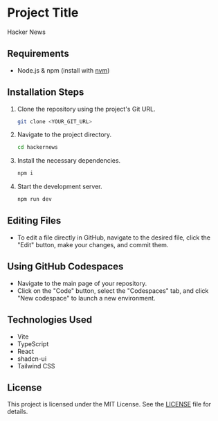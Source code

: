 # Project Title
Hacker News

## Requirements
- Node.js & npm (install with [nvm](https://github.com/nvm-sh/nvm#installing-and-updating))

## Installation Steps
1. Clone the repository using the project's Git URL.
   ```sh
   git clone <YOUR_GIT_URL>
   ```
2. Navigate to the project directory.
   ```sh
   cd hackernews
   ```
3. Install the necessary dependencies.
   ```sh
   npm i
   ```
4. Start the development server.
   ```sh
   npm run dev
   ```

## Editing Files
- To edit a file directly in GitHub, navigate to the desired file, click the "Edit" button, make your changes, and commit them.

## Using GitHub Codespaces
- Navigate to the main page of your repository.
- Click on the "Code" button, select the "Codespaces" tab, and click "New codespace" to launch a new environment.

## Technologies Used
- Vite
- TypeScript
- React
- shadcn-ui
- Tailwind CSS

## License
This project is licensed under the MIT License. See the [LICENSE](LICENSE) file for details.
